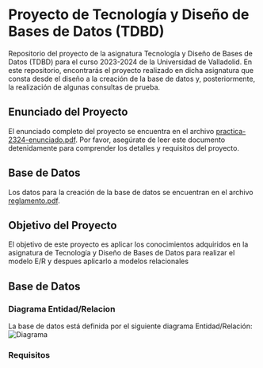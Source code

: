 # Proyecto de Tecnología y Diseño de Bases de Datos (TDBD)

Repositorio del proyecto de la asignatura Tecnología y Diseño de Bases de Datos (TDBD) para el curso 2023-2024 de la Universidad de Valladolid. En este repositorio, encontrarás el proyecto realizado en dicha asignatura que consta desde el diseño a la creación de la base de datos y, posteriormente, la realización de algunas consultas de prueba.

## Enunciado del Proyecto

El enunciado completo del proyecto se encuentra en el archivo [practica-2324-enunciado.pdf](Enunciados/practica-2324-enunciado.pdf). Por favor, asegúrate de leer este documento detenidamente para comprender los detalles y requisitos del proyecto.

## Base de Datos

Los datos para la creación de la base de datos se encuentran en el archivo [reglamento.pdf](Enunciados/reglamento.pdf). 

## Objetivo del Proyecto

El objetivo de este proyecto es aplicar los conocimientos adquiridos en la asignatura de Tecnología y Diseño de Bases de Datos para realizar el modelo E/R y despues aplicarlo a modelos relacionales

## Base de Datos

### Diagrama Entidad/Relacion
La base de datos está definida por el siguiente diagrama Entidad/Relación:
![Diagrama](https://github.com/user-attachments/assets/38710ea7-4046-43a3-a7d8-6dab98c72741)


### Requisitos
